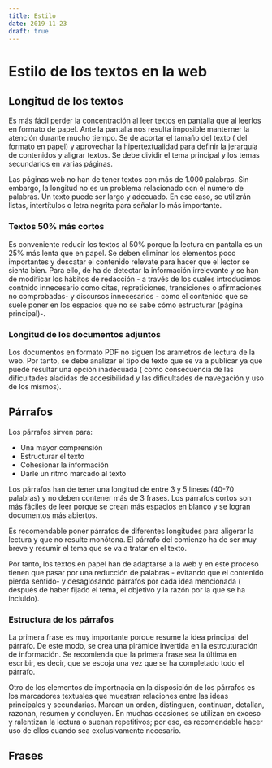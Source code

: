 ```yaml
---
title: Estilo
date: 2019-11-23
draft: true
--- 
```

# Estilo de los textos en la web

## Longitud de los textos

Es más fácil perder la concentración al leer textos en pantalla que al leerlos en formato de papel. Ante la pantalla nos resulta imposible manterner la atención durante mucho tiempo. Se de acortar el tamaño del texto ( del formato en papel) y aprovechar la hipertextualidad para definir la jerarquía de contenidos y aligrar textos. 
Se debe dividir el tema principal y los temas secundarios en varias páginas. 

Las páginas web no han de tener textos con más de 1.000 palabras. Sin embargo, la longitud no es un problema relacionado ocn el número de palabras. Un texto puede ser largo y adecuado. En ese caso, se utilizrán listas, intertítulos o letra negrita para señalar lo más importante. 

### Textos 50% más cortos 

Es conveniente reducir los textos al 50% porque la lectura en pantalla es un 25% más lenta que en papel. Se deben eliminar los elementos poco importantes y descatar el contenido relevate para hacer que el lector se sienta bien. Para ello, de ha de detectar la información irrelevante y se han de modificar los hábitos de redacción - a través de los cuales introducimos contnido innecesario como citas, repreticiones, transiciones o afirmaciones no comprobadas- y discursos innecesarios - como el contenido que se suele poner en los espacios que no se sabe cómo estructurar (página principal)-.

### Longitud de los documentos adjuntos 

Los documentos en formato PDF no siguen los arametros de lectura de la web. Por tanto, se debe analizar el tipo de texto que se va a publicar ya que puede resultar una opción inadecuada ( como consecuencia de las dificultades aladidas de accesibilidad y las dificultades de navegación y uso de los mismos). 


## Párrafos

Los párrafos sirven para: 
- Una mayor comprensión
- Estructurar el texto
- Cohesionar la información
- Darle un ritmo marcado al texto

Los párrafos han de tener una longitud de entre 3 y 5 líneas (40-70 palabras) y no deben contener más de 3 frases. Los párrafos cortos son más fáciles de leer porque se crean más espacios en blanco y se logran documentos más abiertos.

Es recomendable poner párrafos de diferentes longitudes para aligerar la lectura y que no resulte monótona. El párrafo del comienzo ha de ser muy breve y resumir el tema que se va a tratar en el texto. 

Por tanto, los textos en papel han de adaptarse a la web y en este proceso tienen que pasar por una reducción de palabras - evitando que el contenido pierda sentido- y desaglosando párrafos por cada idea mencionada ( después de haber fijado el tema, el objetivo y la razón por la que se ha incluido). 

### Estructura de los párrafos

La primera frase es muy importante porque resume la idea principal del párrafo. De este modo, se crea una pirámide invertida en la estrcuturación de información. Se recomienda que la primera frase sea la última en escribir, es decir, que se escoja una vez que se ha completado todo el párrafo. 

Otro de los elementos de importnacia en la disposición de los párrafos es los marcadores textuales que muestran relaciones entre las ideas principales y secundarias. Marcan un orden, distinguen, continuan, detallan, razonan, resumen y concluyen. En muchas ocasiones se utilizan en exceso y ralentizan la lectura o suenan repetitivos; por eso, es recomendable hacer uso de ellos cuando sea exclusivamente necesario.


## Frases 
